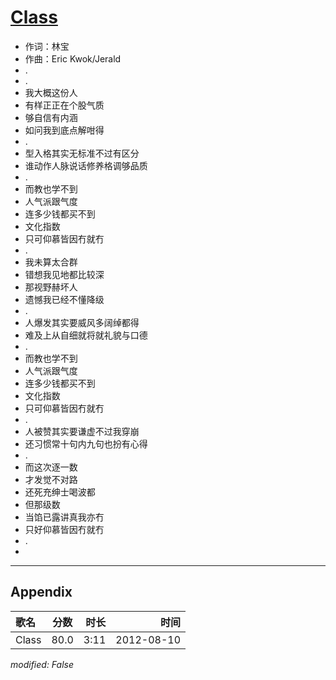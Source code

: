 # [Class](https://music.163.com/song?id=64023)

* 作词：林宝
* 作曲：Eric Kwok/Jerald
* .
* .
* 我大概这份人
* 有样正正在个股气质
* 够自信有内涵
* 如问我到底点解咁得
* .
* 型入格其实无标准不过有区分
* 谁动作人脉说话修养格调够品质
* .
* 而教也学不到
* 人气派跟气度
* 连多少钱都买不到
* 文化指数
* 只可仰慕皆因冇就冇
* .
* 我未算太合群
* 错想我见地都比较深
* 那视野赫坏人
* 遗憾我已经不懂降级
* .
* 人爆发其实要威风多阔绰都得
* 难及上从自细就将就礼貌与口德
* .
* 而教也学不到
* 人气派跟气度
* 连多少钱都买不到
* 文化指数
* 只可仰慕皆因冇就冇
* .
* 人被赞其实要谦虚不过我穿崩
* 还习惯常十句内九句也扮有心得
* .
* 而这次逐一数
* 才发觉不对路
* 还死充绅士喝波都
* 但那级数
* 当馅已露讲真我亦冇
* 只好仰慕皆因冇就冇
* .
* 


---

## Appendix

|歌名|分数|时长|时间|
|:---|:---:|---:|---:|
|Class|80.0|3:11|2012-08-10

*modified: False*
